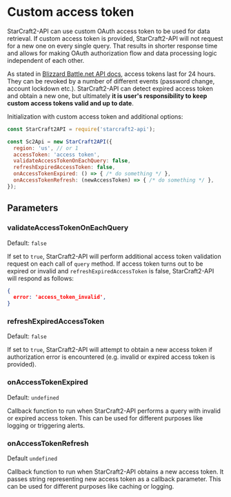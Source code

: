 # Custom access token

StarCraft2-API can use custom OAuth access token to be used for data retrieval. If custom access token is provided, StarCraft2-API will not request for a new one on every single query. That results in shorter response time and allows for making OAuth authorization flow and data processing logic independent of each other.

As stated in [Blizzard Battle.net API docs](https://develop.battle.net/documentation/guides/using-oauth), access tokens last for 24 hours. They can be revoked by a number of different events (password change, account lockdown etc.). StarCraft2-API can detect expired access token and obtain a new one, but ultimately **it is user's responsibility to keep custom access tokens valid and up to date**.

Initialization with custom access token and additional options:

```js
const StarCraft2API = require('starcraft2-api');

const Sc2Api = new StarCraft2API({
  region: 'us', // or 1
  accessToken: 'access token',
  validateAccessTokenOnEachQuery: false,
  refreshExpiredAccessToken: false,
  onAccessTokenExpired: () => { /* do something */ },
  onAccessTokenRefresh: (newAccessToken) => { /* do something */ },
});

```

## Parameters

### validateAccessTokenOnEachQuery
Default: ``false``

If set to ``true``, StarCraft2-API will perform additional access token validation request on each call of ``query`` method. If access token turns out to be expired or invalid and ``refreshExpiredAccessToken`` is false, StarCraft2-API will respond as follows:

```json
{
  error: 'access_token_invalid',
}
```

### refreshExpiredAccessToken
Default: ``false``

If set to ``true``, StarCraft2-API will attempt to obtain a new access token if authorization error is encountered (e.g. invalid or expired access token is provided).

### onAccessTokenExpired
Default: ``undefined``

Callback function to run when StarCraft2-API performs a query with invalid or expired access token. This can be used for different purposes like logging or triggering alerts.

### onAccessTokenRefresh
Default ``undefined``

Callback function to run when StarCraft2-API obtains a new access token. It passes string representing new access token as a callback parameter. This can be used for different purposes like caching or logging.